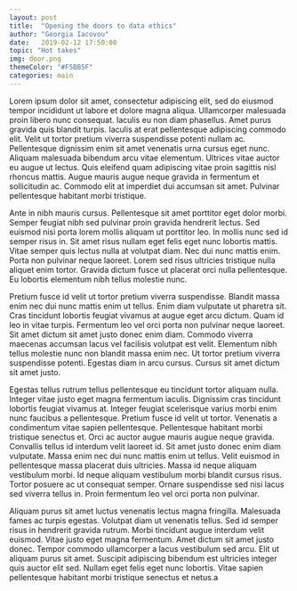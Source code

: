 ```yaml
---
layout: post
title:  "Opening the doors to data ethics"
author: "Georgia Iacovou"
date:   2019-02-12 17:50:00
topic: "Hot takes"
img: door.png
themeColor: "#F5BB5F"
categories: main
---
```


Lorem ipsum dolor sit amet, consectetur adipiscing elit, sed do eiusmod tempor incididunt ut labore et dolore magna aliqua. Ullamcorper malesuada proin libero nunc consequat. Iaculis eu non diam phasellus. Amet purus gravida quis blandit turpis. Iaculis at erat pellentesque adipiscing commodo elit. Velit ut tortor pretium viverra suspendisse potenti nullam ac. Pellentesque dignissim enim sit amet venenatis urna cursus eget nunc. Aliquam malesuada bibendum arcu vitae elementum. Ultrices vitae auctor eu augue ut lectus. Quis eleifend quam adipiscing vitae proin sagittis nisl rhoncus mattis. Augue mauris augue neque gravida in fermentum et sollicitudin ac. Commodo elit at imperdiet dui accumsan sit amet. Pulvinar pellentesque habitant morbi tristique.

Ante in nibh mauris cursus. Pellentesque sit amet porttitor eget dolor morbi. Semper feugiat nibh sed pulvinar proin gravida hendrerit lectus. Sed euismod nisi porta lorem mollis aliquam ut porttitor leo. In mollis nunc sed id semper risus in. Sit amet risus nullam eget felis eget nunc lobortis mattis. Vitae semper quis lectus nulla at volutpat diam. Nec dui nunc mattis enim. Porta non pulvinar neque laoreet. Lorem sed risus ultricies tristique nulla aliquet enim tortor. Gravida dictum fusce ut placerat orci nulla pellentesque. Eu lobortis elementum nibh tellus molestie nunc.

Pretium fusce id velit ut tortor pretium viverra suspendisse. Blandit massa enim nec dui nunc mattis enim ut tellus. Enim diam vulputate ut pharetra sit. Cras tincidunt lobortis feugiat vivamus at augue eget arcu dictum. Quam id leo in vitae turpis. Fermentum leo vel orci porta non pulvinar neque laoreet. Sit amet dictum sit amet justo donec enim diam. Commodo viverra maecenas accumsan lacus vel facilisis volutpat est velit. Elementum nibh tellus molestie nunc non blandit massa enim nec. Ut tortor pretium viverra suspendisse potenti. Egestas diam in arcu cursus. Cursus sit amet dictum sit amet justo.

Egestas tellus rutrum tellus pellentesque eu tincidunt tortor aliquam nulla. Integer vitae justo eget magna fermentum iaculis. Dignissim cras tincidunt lobortis feugiat vivamus at. Integer feugiat scelerisque varius morbi enim nunc faucibus a pellentesque. Pretium fusce id velit ut tortor. Venenatis a condimentum vitae sapien pellentesque. Pellentesque habitant morbi tristique senectus et. Orci ac auctor augue mauris augue neque gravida. Convallis tellus id interdum velit laoreet id. Sit amet justo donec enim diam vulputate. Massa enim nec dui nunc mattis enim ut tellus. Velit euismod in pellentesque massa placerat duis ultricies. Massa id neque aliquam vestibulum morbi. Id neque aliquam vestibulum morbi blandit cursus risus. Tortor posuere ac ut consequat semper. Ornare suspendisse sed nisi lacus sed viverra tellus in. Proin fermentum leo vel orci porta non pulvinar.

Aliquam purus sit amet luctus venenatis lectus magna fringilla. Malesuada fames ac turpis egestas. Volutpat diam ut venenatis tellus. Sed id semper risus in hendrerit gravida rutrum. Morbi tincidunt augue interdum velit euismod. Vitae justo eget magna fermentum. Amet dictum sit amet justo donec. Tempor commodo ullamcorper a lacus vestibulum sed arcu. Elit ut aliquam purus sit amet. Suscipit adipiscing bibendum est ultricies integer quis auctor elit sed. Nullam eget felis eget nunc lobortis. Vitae sapien pellentesque habitant morbi tristique senectus et netus.a